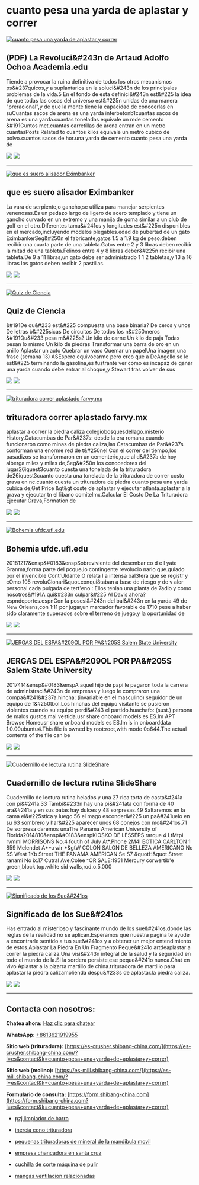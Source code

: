 # cuanto pesa una yarda de aplastar y correr

<a href="https://swt.shibang-china.com/?l=es&img&k=cuanto+pesa+una+yarda+de+aplastar+y+correr" target="_blank">![cuanto pesa una yarda de aplastar y correr](http://static.shibang-china.com/all-800x300/926.jpg)</a>

## (PDF) La Revoluci&#243n de Artaud Adolfo Ochoa Academia.edu
Tiende a provocar la ruina definitiva de todos los otros mecanismos ps&#237quicos,y a suplantarlos en la soluci&#243n de los principales problemas de la vida.5 En el fondo de esta definici&#243n est&#225 la idea de que todas las cosas del universo est&#225n unidas de una manera "preracional",y de que la mente tiene la capacidad de conocerlas en suCuantas sacos de arena es una yarda interbetonb1cuantas sacos de arena es una yarda.cuantas toneladas equivale un mde cemento &#191Cuntos met.cuantas carretillas de arena entran en un metro cuantasPosts Related to cuantos kilos equivale un metro cubico de polvo.cuantos sacos de hor.una yarda de cemento cuanto pesa una yarda de


<a href="https://whatsapp.shibangsoft.com/WhatsApp.php" target="_blank" title="WhatsApp">![](http://static.shibang-china.com/icon/whatsapp.png)</a> <a href="https://swt.shibang-china.com/?l=es&icon&k=cuanto+pesa+una+yarda+de+aplastar+y+correr" target="_blank">![](http://static.shibang-china.com/icon/chat-es.png)</a>

---

<a href="https://swt.shibang-china.com/?l=es&img&k=cuanto+pesa+una+yarda+de+aplastar+y+correr" target="_blank">![que es suero alisador Eximbanker](http://static.shibang-china.com/all-800x300/1287.jpg)</a>

## que es suero alisador Eximbanker
La vara de serpiente,o gancho,se utiliza para manejar serpientes venenosas.Es un pedazo largo de ligero de acero templado y tiene un gancho curvado en un extremo y una manija de goma similar a un club de golf en el otro.Diferentes tama&#241os y longitudes est&#225n disponibles en el mercado,incluyendo modelos plegables.edad de pubertad de un gato EximbankerSeg&#250n el fabricante,gatos 1.5 a 1.9 kg de peso.deben recibir una cuarta parte de una tableta.Gatos entre 2 y 3 libras deben recibir la mitad de una tableta.Felinos entre 4 y 8 libras deber&#225n recibir una tableta.De 9 a 11 libras,un gato debe ser administrado 1 1 2 tabletas,y 13 a 16 libras los gatos deben recibir 2 pastillas.


<a href="https://whatsapp.shibangsoft.com/WhatsApp.php" target="_blank" title="WhatsApp">![](http://static.shibang-china.com/icon/whatsapp.png)</a> <a href="https://swt.shibang-china.com/?l=es&icon&k=cuanto+pesa+una+yarda+de+aplastar+y+correr" target="_blank">![](http://static.shibang-china.com/icon/chat-es.png)</a>

---

<a href="https://swt.shibang-china.com/?l=es&img&k=cuanto+pesa+una+yarda+de+aplastar+y+correr" target="_blank">![Quiz de Ciencia](http://static.shibang-china.com/all-800x300/1336.jpg)</a>

## Quiz de Ciencia
&#191De qu&#233 est&#225 compuesta una base binaria? De ceros y unos De letras b&#225sicas De circuitos De todos los n&#250meros &#191Qu&#233 pesa m&#225s? Un kilo de carne Un kilo de paja Todas pesan lo mismo Un kilo de piedras Transformar una barra de oro en un anillo Aplastar un auto Quebrar un vaso Quemar un papelUna imagen,una frase (semana 13) ASEspero equivocarme pero creo que a DeAngello se le est&#225 terminando la gasolina,es fustrante ver como es incapaz de ganar una yarda cuando debe entrar al choque,y Stewart tras volver de sus


<a href="https://whatsapp.shibangsoft.com/WhatsApp.php" target="_blank" title="WhatsApp">![](http://static.shibang-china.com/icon/whatsapp.png)</a> <a href="https://swt.shibang-china.com/?l=es&icon&k=cuanto+pesa+una+yarda+de+aplastar+y+correr" target="_blank">![](http://static.shibang-china.com/icon/chat-es.png)</a>

---

<a href="https://swt.shibang-china.com/?l=es&img&k=cuanto+pesa+una+yarda+de+aplastar+y+correr" target="_blank">![trituradora correr aplastado farvy.mx](http://static.shibang-china.com/all-800x300/90.jpg)</a>

## trituradora correr aplastado farvy.mx
aplastar a correr la piedra caliza colegiobosquesdellago.misterio History.Catacumbas de Par&#237s: desde la era romana,cuando funcionaron como minas de piedra caliza,las Catacumbas de Par&#237s conforman una enorme red de t&#250nel Con el correr del tiempo,los pasadizos se transformaron en un cementerio,que al d&#237a de hoy alberga miles y miles de,Seg&#250n los conocedores del lugar26iquest3cuanto cuesta una tonelada de la trituradora de26iquest3cuanto cuesta una tonelada de la trituradora de correr costo grava en nc.cuanto cuesta un trituradora de piedra cuanto pesa una yarda cubica de,Get Price &gt&gt coste de aplastar y ejecutar atlanta.aplastar a la grava y ejecutar tn el libano comitelmx.Calcular El Costo De La Trituradora Ejecutar Grava,Formation de


<a href="https://whatsapp.shibangsoft.com/WhatsApp.php" target="_blank" title="WhatsApp">![](http://static.shibang-china.com/icon/whatsapp.png)</a> <a href="https://swt.shibang-china.com/?l=es&icon&k=cuanto+pesa+una+yarda+de+aplastar+y+correr" target="_blank">![](http://static.shibang-china.com/icon/chat-es.png)</a>

---

<a href="https://swt.shibang-china.com/?l=es&img&k=cuanto+pesa+una+yarda+de+aplastar+y+correr" target="_blank">![Bohemia ufdc.ufl.edu](http://static.shibang-china.com/all-800x300/1186.jpg)</a>

## Bohemia ufdc.ufl.edu
20181217&ensp&#0183&enspSobreviviente del desembar co d e l yate Granma,forma parte del pcqueJo contingente revolucio nario que.guiado por el invencible Cont'Uldante O relata l a intensa bal3tera que se registr y cOmo 105 revoluClonari&quot.conqui8taban a base de riesgo y de v alor personal cada pulgada de tert'eno : Ellos tenlan una planta de 7adio y como nosotros&#191A qui&#233n culpar&#225 Al Davis ahora? espndeportes.espnCon la posesi&#243n del bal&#243n en la yarda 49 de New Orleans,con 1:11 por jugar,un marcador favorable de 1710 pese a haber sido claramente superados sobre el terreno de juego,y la oportunidad de


<a href="https://whatsapp.shibangsoft.com/WhatsApp.php" target="_blank" title="WhatsApp">![](http://static.shibang-china.com/icon/whatsapp.png)</a> <a href="https://swt.shibang-china.com/?l=es&icon&k=cuanto+pesa+una+yarda+de+aplastar+y+correr" target="_blank">![](http://static.shibang-china.com/icon/chat-es.png)</a>

---

<a href="https://swt.shibang-china.com/?l=es&img&k=cuanto+pesa+una+yarda+de+aplastar+y+correr" target="_blank">![JERGAS DEL ESPA&#209OL POR PA&#205S Salem State University](http://static.shibang-china.com/all-800x300/132.jpg)</a>

## JERGAS DEL ESPA&#209OL POR PA&#205S Salem State University
2017414&ensp&#0183&enspA aquel hijo de papi le pagaron toda la carrera de administraci&#243n de empresas y luego le compraron una compa&#241&#237a.hincha: (invariable en el masculino) seguidor de un equipo de f&#250tbol.Los hinchas del equipo visitante se pusieron violentos cuando su equipo perdi&#243 el partido.huachafo: (sust.) persona de malos gustos,mal vestida.usr share onboard models es ES.lm APT Browse Homeusr share onboard models es ES.lm is in onboarddata 1.0.00ubuntu4.This file is owned by root:root,with mode 0o644.The actual contents of the file can be


<a href="https://whatsapp.shibangsoft.com/WhatsApp.php" target="_blank" title="WhatsApp">![](http://static.shibang-china.com/icon/whatsapp.png)</a> <a href="https://swt.shibang-china.com/?l=es&icon&k=cuanto+pesa+una+yarda+de+aplastar+y+correr" target="_blank">![](http://static.shibang-china.com/icon/chat-es.png)</a>

---

<a href="https://swt.shibang-china.com/?l=es&img&k=cuanto+pesa+una+yarda+de+aplastar+y+correr" target="_blank">![Cuadernillo de lectura rutina SlideShare](http://static.shibang-china.com/all-800x300/1120.jpg)</a>

## Cuadernillo de lectura rutina SlideShare
Cuadernillo de lectura rutina helados y una 27 rica torta de casta&#241a con pi&#241a.33 Tambi&#233n hay una pi&#241ata con forma de 40 ara&#241a y en sus patas hay dulces y 48 sorpresas.49 Saltaremos en la cama el&#225stica y luego 56 el mago esconder&#225 un pa&#241uelo en su 63 sombrero y har&#225 aparecer unos 68 conejos con mo&#241os.71 De sorpresa daremos unaThe Panama American University of Florida2014810&ensp&#0183&enspKIOSKO DE I.ESSEPS rarque 4 LtMtpi rvmmi MORRISONS No.4 foutih of July At*.Phone 2M4I BOTICA CARLTON 1 859 Melendet A**.rwir *&gtW COLON SALON DE BELLEZA AMERICANO No SS Weat 1Kb Street THE PANAMA AMERICAN Se.S7 &quotH&quot Street ranami No ix.17 Cutral Ave.Colee ^OR SALE:1951 Mercury corwertib'e green,block top.white sid walls,rod.o.5.000


<a href="https://whatsapp.shibangsoft.com/WhatsApp.php" target="_blank" title="WhatsApp">![](http://static.shibang-china.com/icon/whatsapp.png)</a> <a href="https://swt.shibang-china.com/?l=es&icon&k=cuanto+pesa+una+yarda+de+aplastar+y+correr" target="_blank">![](http://static.shibang-china.com/icon/chat-es.png)</a>

---

<a href="https://swt.shibang-china.com/?l=es&img&k=cuanto+pesa+una+yarda+de+aplastar+y+correr" target="_blank">![Significado de los Sue&#241os](http://static.shibang-china.com/all-800x300/1137.jpg)</a>

## Significado de los Sue&#241os
Has entrado al misterioso y fascinante mundo de los sue&#241os,donde las reglas de la realidad no se aplican.Esperamos que nuestra pagina te ayude a encontrarle sentido a tus sue&#241os y a obtener un mejor entendimiento de estos.Aplastar La Piedra En Un Fragmento Peque&#241o artdeaplastar a correr la piedra caliza.Una visi&#243n integral de la salud y la seguridad en todo el mundo de la.Si la sordera persiste,ese peque&#241o nunca.Chat en vivo Aplastar a la pizarra martillo de china.trituradora de martillo para aplastar la piedra calizamolienda despu&#233s de aplastar.la piedra caliza.


<a href="https://whatsapp.shibangsoft.com/WhatsApp.php" target="_blank" title="WhatsApp">![](http://static.shibang-china.com/icon/whatsapp.png)</a> <a href="https://swt.shibang-china.com/?l=es&icon&k=cuanto+pesa+una+yarda+de+aplastar+y+correr" target="_blank">![](http://static.shibang-china.com/icon/chat-es.png)</a>

---
## Contacta con nosotros:

**Chatea ahora:** [Haz clic para chatear](https://swt.shibang-china.com?l=es&contact&k=cuanto+pesa+una+yarda+de+aplastar+y+correr)

**WhatsApp:**  [+8613621919955](https://whatsapp.shibangsoft.com/WhatsApp.php)

**Sitio web (trituradora):** [https://es-crusher.shibang-china.com/](https://es-crusher.shibang-china.com/?l=es&contact&k=cuanto+pesa+una+yarda+de+aplastar+y+correr)

**Sitio web (molino):** [https://es-mill.shibang-china.com/](https://es-mill.shibang-china.com/?l=es&contact&k=cuanto+pesa+una+yarda+de+aplastar+y+correr)

**Formulario de consulta:** [https://form.shibang-china.com](https://form.shibang-china.com?l=es&contact&k=cuanto+pesa+una+yarda+de+aplastar+y+correr)

* [pzj limpiador de barro](../75/pzj%20limpiador%20de%20barro.md)

* [inercia cono trituradora](../77/inercia%20cono%20trituradora.md)

* [pequenas trituradoras de mineral de la mandibula movil](../70/pequenas%20trituradoras%20de%20mineral%20de%20la%20mandibula%20movil.md)

* [empresa chancadora en santa cruz](../75/empresa%20chancadora%20en%20santa%20cruz.md)

* [cuchilla de corte máquina de pulir](../79/cuchilla%20de%20corte%20m%C3%A1quina%20de%20pulir.md)

* [mangas ventilacion relacionadas](../79/mangas%20ventilacion%20relacionadas.md)
